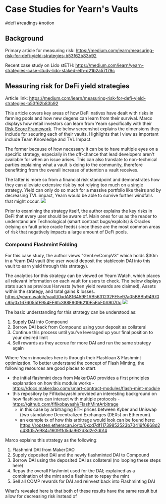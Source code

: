 # Case Studies for Yearn's Vaults
#defi #readings #notion 

## Background

Primary article for measuring risk: https://medium.com/iearn/measuring-risk-for-defi-yield-strategies-b53f62b83b92

Recent case study on Lido stETH: https://medium.com/iearn/yearn-strategies-case-study-lido-staked-eth-d21b2a57f79c

## Measuring risk for DeFi yield strategies

Article link: https://medium.com/iearn/measuring-risk-for-defi-yield-strategies-b53f62b83b92

This article covers key areas of how DeFi natives have dealt with risks in farming pools and how new degens can learn from their survival. Marco displays how retail investors can learn from Yearn specifically with their [Risk Score Framework](https://docs.yearn.finance/resources/risks/risk-score). 
The below screenshot explains the dimensions they include for securing each of their vaults. Highlights that I view as important include Team Knowledge and TVL Impact. 

The former because of how necessary it can be to have multiple eyes on a specific strategy, especially in the off-chance that lead developers aren't available for when an issue arises. This can also translate to non-technical parties explaining what a vault is doing to the community, therefore benefitting from the overall increase of attention a vault receives.

The latter is more so from a financial risk standpoint and demonstrates how they can alleviate extensive risk by not relying too much on a single strategy. Yield can only do so much for a massive portfolio like theirs and by decreasing TVL impact, Yearn would be able to survive further windfalls that might occur.
![](Pasted%20image%2020230107165931.png)

Prior to examining the strategy itself, the author explains the key risks in DeFi that every user should be aware of. Main ones for us as the reader to understand are Technological (smart contract bugs/exploits) & Oracles (relying on fault price oracle feeds) since these are the most common areas of risk that negatively impacts a large amount of DeFi pools.

### Compound Flashmint Folding

For this case study, the author views "GenLevCompV3" which holds $30m in a Yearn DAI vault (the user would deposit the stablecoin DAI into this vault to earn yield through this strategy). 

The analytics for this strategy can be viewed on Yearn Watch, which places all relevant information on each vault for users to check. The below displays stats such as previous Harvests (when yield rewards are claimed), Assets within the strategy, and total gains & losses.
https://yearn.watch/vault/0xdA816459F1AB5631232FE5e97a05BBBb94970c95/0x1676055fE954EE6fc388F9096210E5EbE0A9070c
![](Pasted%20image%2020230107174640.png)

The basic understanding for this strategy can be understood as:
1. Supply DAI into Compound
2. Borrow DAI back from Compound using your deposit as collateral
3. Continue this process until you've leveraged up your final position to your desired limit
4. Sell rewards as they accrue for more DAI and run the same strategy again

Where Yearn innovates here is through their Flashloan & Flashmint optimization. To better understand the concept of Flash Minting, the following resources are good places to start:
- the initial flashmint docs from MakerDAO provides a first principles explanation on how this module works - https://docs.makerdao.com/smart-contract-modules/flash-mint-module
- this repository by Fifikobayashi provided an interesting background on how flashloans can interact with multiple protocols - https://github.com/fifikobayashi/FlashMintArbitrage
	- in this case by arbitraging ETH prices between Kyber and Uniswap (two standalone Decentralized Exchanges (DEXs) on Ethereum).
	- an example tx of how this arbitrage would look can be found here: https://ropsten.etherscan.io/tx/0xcd7df11739852523b70419f6868d2c43fd57e984c160911d5da962d3d2e2db14

Marco explains this strategy as the following:
1. Flashmint DAI from MakerDAO
2. Supply deposited DAI and the newly flashminted DAI to Compound
3. Borrow DAI using the deposited DAI as collateral (no looping these steps here)
4. Repay the overall Flashmint used for the DAI; explained as a combination of the mint and a flashloan to repay the mint
5. Sell all COMP rewards for DAI and reinvest back into Flashminting DAI

What's revealed here is that both of these results have the same result but allow for decreasing risk instead of 